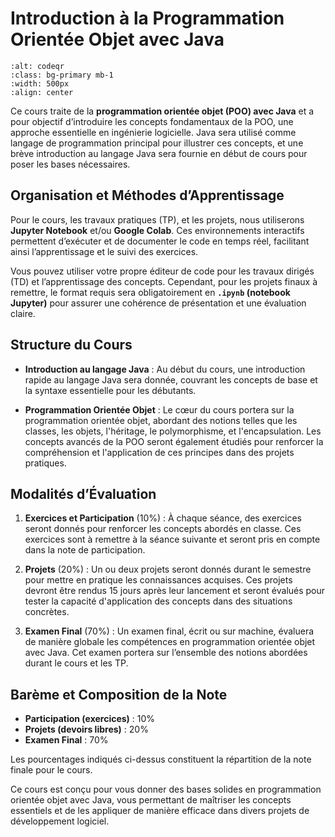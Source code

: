 # Introduction à la Programmation Orientée Objet avec Java

```{image} qr_code.png
:alt: codeqr
:class: bg-primary mb-1
:width: 500px
:align: center
```

Ce cours traite de la **programmation orientée objet (POO) avec Java** et a pour objectif d’introduire les concepts fondamentaux de la POO, une approche essentielle en ingénierie logicielle. Java sera utilisé comme langage de programmation principal pour illustrer ces concepts, et une brève introduction au langage Java sera fournie en début de cours pour poser les bases nécessaires.

[//]: # (## Utilisation de Jupyter Notebook et Google Colab)

## Organisation et Méthodes d’Apprentissage


Pour le cours, les travaux pratiques (TP), et les projets, nous utiliserons **Jupyter Notebook** et/ou **Google Colab**. Ces environnements interactifs permettent d’exécuter et de documenter le code en temps réel, facilitant ainsi l’apprentissage et le suivi des exercices.

Vous pouvez utiliser votre propre éditeur de code pour les travaux dirigés (TD) et l’apprentissage des concepts. Cependant, pour les projets finaux à remettre, le format requis sera obligatoirement en **`.ipynb` (notebook Jupyter)** pour assurer une cohérence de présentation et une évaluation claire.

## Structure du Cours

- **Introduction au langage Java** : Au début du cours, une introduction rapide au langage Java sera donnée, couvrant les concepts de base et la syntaxe essentielle pour les débutants.
  
- **Programmation Orientée Objet** : Le cœur du cours portera sur la programmation orientée objet, abordant des notions telles que les classes, les objets, l'héritage, le polymorphisme, et l'encapsulation. Les concepts avancés de la POO seront également étudiés pour renforcer la compréhension et l'application de ces principes dans des projets pratiques.

## Modalités d’Évaluation

1. **Exercices et Participation** (10%) : À chaque séance, des exercices seront donnés pour renforcer les concepts abordés en classe. Ces exercices sont à remettre à la séance suivante et seront pris en compte dans la note de participation.
  
2. **Projets** (20%) : Un ou deux projets seront donnés durant le semestre pour mettre en pratique les connaissances acquises. Ces projets devront être rendus 15 jours après leur lancement et seront évalués pour tester la capacité d'application des concepts dans des situations concrètes.

3. **Examen Final** (70%) : Un examen final, écrit ou sur machine, évaluera de manière globale les compétences en programmation orientée objet avec Java. Cet examen portera sur l’ensemble des notions abordées durant le cours et les TP.

## Barème et Composition de la Note

- **Participation (exercices)** : 10%
- **Projets (devoirs libres)** : 20%
- **Examen Final** : 70%

Les pourcentages indiqués ci-dessus constituent la répartition de la note finale pour le cours.

Ce cours est conçu pour vous donner des bases solides en programmation orientée objet avec Java, vous permettant de maîtriser les concepts essentiels et de les appliquer de manière efficace dans divers projets de développement logiciel.
